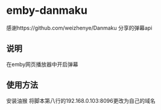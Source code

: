 # emby-danmaku
感谢https://github.com/weizhenye/Danmaku 分享的弹幕api
## 说明
在emby网页播放器中开启弹幕
## 使用方法
安装油猴
将脚本第八行的192.168.0.103:8096更改为自己的域名
